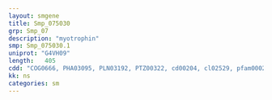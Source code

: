 ```yaml
---
layout: smgene
title: Smp_075030
grp: Smp_07
description: "myotrophin"
smp: Smp_075030.1
uniprot: "G4VH09"
length:   405
cdd: "COG0666, PHA03095, PLN03192, PTZ00322, cd00204, cl02529, pfam00023, pfam12796, smart00248"
kk: ns
categories: sm
---
```

